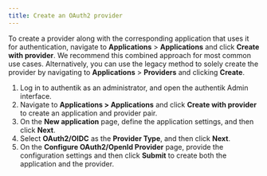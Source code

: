 ```yaml
---
title: Create an OAuth2 provider
---
```


To create a provider along with the corresponding application that uses it for authentication, navigate to **Applications** > **Applications** and click **Create with provider**. We recommend this combined approach for most common use cases. Alternatively, you can use the legacy method to solely create the provider by navigating to **Applications** > **Providers** and clicking **Create**.

1. Log in to authentik as an administrator, and open the authentik Admin interface.
2. Navigate to **Applications > Applications** and click **Create with provider** to create an application and provider pair.
3. On the **New application** page, define the application settings, and then click **Next**.
4. Select **OAuth2/OIDC** as the **Provider Type**, and then click **Next**.
5. On the **Configure OAuth2/OpenId Provider** page, provide the configuration settings and then click **Submit** to create both the application and the provider.
